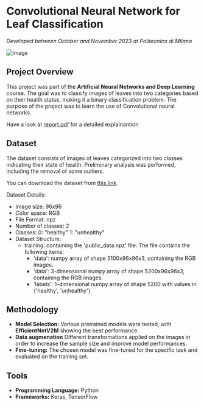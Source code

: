 # Convolutional Neural Network for Leaf Classification

*Developed between October and November 2023 at Politecnico di Milano*

![image](https://github.com/user-attachments/assets/1e845a90-562a-4c1d-9f2f-9957e0ed007f)

## Project Overview
This project was part of the **Artificial Neural Networks and Deep Learning** course. The goal was to classify images of leaves into two categories based on their health status, making it a binary classification problem. The purpose of the project was to learn the use of Convolutional neural networks.

Have a look at [report.pdf](https://github.com/lorenzofranze/CNN-image-classification/blob/main/report.pdf) for a detailed explainantion


## Dataset
The dataset consists of images of leaves categorized into two classes indicating their state of health. Preliminary analysis was performed, including the removal of some outliers.

You can download the dataset from [this link](https://drive.google.com/drive/u/0/folders/152B-_69uFDqnDyBIbS0gEhjlwHmqEKeB).

Dataset Details:
- Image size: 96x96
- Color space: RGB
- File Format: npz
- Number of classes: 2
- Classes:
0: "healthy"
1: "unhealthy"
- Dataset Structure:
  - training: containing the 'public_data.npz' file. The file contains the following items:
    - 'data': numpy array of shape 5100x96x96x3, containing the RGB images.
    - 'data': 3-dimensional numpy array of shape 5200x96x96x3, containing the RGB images.
    - 'labels': 1-dimensional numpy array of shape 5200 with values in {'healthy', 'unhealthy'}


## Methodology
- **Model Selection:** Various pretrained models were tested, with **EfficientNetV2M** showing the best performance.
- **Data augmenation** Different transformations applied on the images in order to increase the sample size and improve model performances.
- **Fine-tuning:** The chosen model was fine-tuned for the specific task and evaluated on the training set.

## Tools
- **Programming Language:** Python
- **Frameworks:** Keras, TensorFlow
